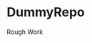 # DummyRepo
Rough Work 




















































































































































